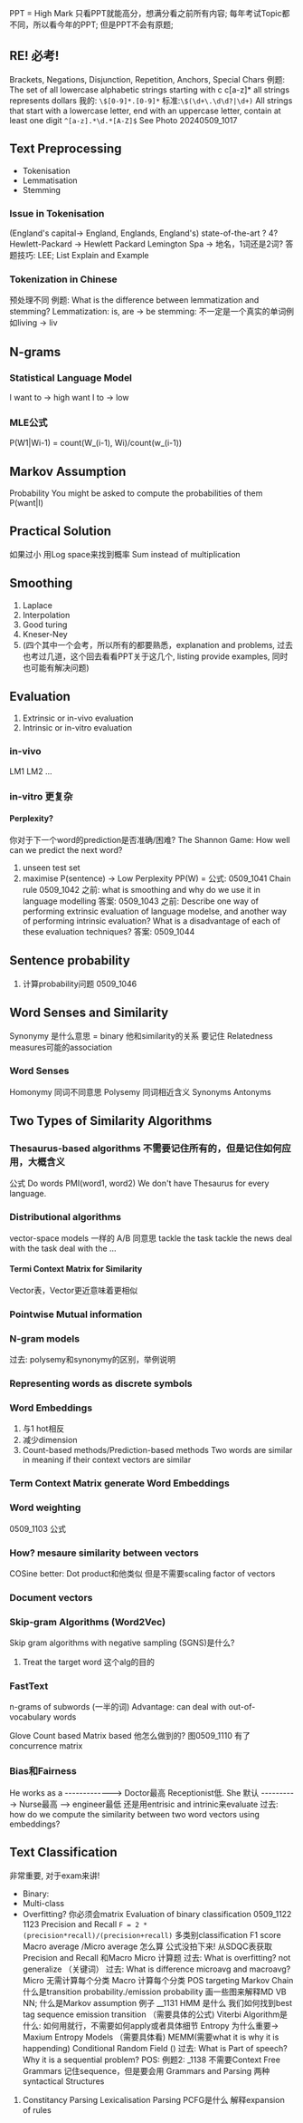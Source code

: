 PPT = High Mark 只看PPT就能高分，想满分看之前所有内容; 每年考试Topic都不同，所以看今年的PPT; 但是PPT不会有原题; 
## RE! 必考! 
Brackets, Negations, Disjunction, Repetition, Anchors, Special Chars
例题: The set of all lowercase alphabetic strings starting with c
c[a-z]*
all strings represents dollars
我的: `\$[0-9]*.[0-9]*`
标准:`\$(\d+\.\d\d?|\d+)`
All strings that start with a lowercase letter, end with an uppercase letter, contain at least one digit
`^[a-z].*\d.*[A-Z]$`
See Photo 20240509_1017

## Text Preprocessing 
- Tokenisation
- Lemmatisation
- Stemming
### Issue in Tokenisation 
(England's capital-> England, Englands, England's)
state-of-the-art ? 4? 
Hewlett-Packard -> Hewlett Packard
Lemington Spa -> 地名，1词还是2词? 
答题技巧: LEE; List Explain and Example

### Tokenization in Chinese 
预处理不同
例题: What is the difference between lemmatization and stemming? 
Lemmatization: is, are -> be
stemming: 不一定是一个真实的单词例如living -> liv
## N-grams
### Statistical Language Model
I want to -> high
want I to -> low
### MLE公式
P(W1|Wi-1) = count(W_(i-1), Wi)/count(w_(i-1))
## Markov Assumption
Probability
You might be asked to compute the probabilities of them
P(want|I)
## Practical Solution
如果过小
用Log space来找到概率 
Sum instead of multiplication
## Smoothing
1. Laplace
2. Interpolation
3. Good turing
4. Kneser-Ney 
5. (四个其中一个会考，所以所有的都要熟悉，explanation and problems, 过去也考过几道，这个回去看看PPT关于这几个, listing provide examples, 同时也可能有解决问题)
## Evaluation
1. Extrinsic or in-vivo evaluation
2. Intrinsic or in-vitro evaluation
### in-vivo
LM1 LM2 ...
### in-vitro 更复杂
#### Perplexity? 
你对于下一个word的prediction是否准确/困难? 
The Shannon Game: How well can we predict the next word? 
1. unseen test set
2. maximise P(sentence) -> Low Perplexity
PP(W) = 公式: 0509_1041
Chain rule 0509_1042
之前: what is smoothing and why do we use it in language modelling
答案: 0509_1043 
之前: Describe one way of performing extrinsic evaluation of language modelse, and another way of performing intrinsic evaluation? What is a disadvantage of each of these evaluation techniques? 
答案: 0509_1044
## Sentence probability
1. 计算probability问题 0509_1046
## Word Senses and Similarity 
Synonymy 是什么意思 = binary 他和similarity的关系 要记住
Relatedness measures可能的association
### Word Senses
Homonymy 同词不同意思
Polysemy 同词相近含义
Synonyms 
Antonyms
## Two Types of Similarity Algorithms
### Thesaurus-based algorithms 不需要记住所有的，但是记住如何应用，大概含义
公式 Do words PMI(word1, word2)
We don't have Thesaurus for every language. 
### Distributional algorithms
vector-space models 一样的
A/B 同意思
tackle the task tackle the news
deal with the task deal with the ...
#### Termi Context Matrix for Similarity 
Vector表，Vector更近意味着更相似
### Pointwise Mutual information

### N-gram models
过去: polysemy和synonymy的区别，举例说明
### Representing words as discrete symbols
### Word Embeddings
1. 与1 hot相反
2. 减少dimension
3. Count-based methods/Prediction-based methods
Two words are similar in meaning if their context vectors are similar
### Term Context Matrix generate Word Embeddings
### Word weighting
0509_1103 公式
### How? mesaure similarity between vectors
COSine better: Dot product和他类似 但是不需要scaling factor of vectors
### Document vectors

### Skip-gram Algorithms (Word2Vec)
Skip gram algorithms with negative sampling (SGNS)是什么? 
1. Treat the target word
这个alg的目的
### FastText
n-grams of subwords (一半的词)
Advantage: can deal with out-of-vocabulary words

Glove 
Count based 
Matrix based
他怎么做到的? 
图0509_1110
有了concurrence matrix

### Bias和Fairness
He works as a -------------> Doctor最高 Receptionist低. 
She 默认 ----------> Nurse最高 --> engineer最低 
还是用entrisic and intrinic来evaluate
过去: how do we compute the similarity between two word vectors using embeddings? 


## Text Classification
非常重要, 对于exam来讲! 
- Binary: 
- Multi-class
- Overfitting? 
你必须会matrix
Evaluation of binary classification 0509_1122 1123
Precision and Recall
`F = 2 *(precision*recall)/(precision+recall)`
多类别classification
F1 score 
Macro average /Micro average 怎么算 公式没拍下来! 
从SDQC表获取Precision and Recall 和Macro Micro 计算题
过去: What is overfitting? 
not generalize （关键词）
过去: What is difference microavg and macroavg? 
Micro 无需计算每个分类 Macro 计算每个分类
POS targeting
Markov Chain 
什么是transition probability./emission probability 画一些图来解释MD VB NN; 什么是Markov assumption
例子 __1131
HMM 是什么
我们如何找到best tag sequence emission transition （需要具体的公式) 
Viterbi Algorithm是什么: 如何用就行，不需要如何apply或者具体细节
Entropy 为什么重要-> Maxium Entropy Models （需要具体看) 
MEMM(需要what it is why it is happending)
Conditional Random Field ()
过去: What is Part of speech? Why it is a sequential problem? 
POS: 例题2: _1138
不需要Context Free Grammars 记住sequence，但是要会用
Grammars and Parsing
两种syntactical Structures
1. Constitancy
Parsing
Lexicalisation Parsing
PCFG是什么
解释expansion of rules

